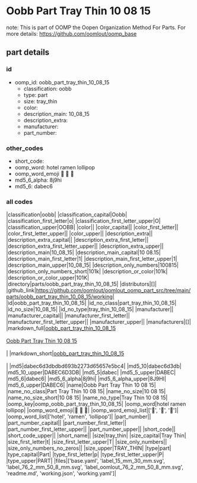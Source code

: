 # Oobb Part Tray Thin 10 08 15  

note: This is part of OOMP the Oopen Organization Method For Parts. For more details: https://github.com/oomlout/oomp_base

##  part details





### id
* oomp_id: oobb_part_tray_thin_10_08_15
  * classification: oobb
  * type: part
  * size: tray_thin
  * color: 
  * description_main: 10_08_15
  * description_extra: 
  * manufacturer: 
  * part_number: 

### other_codes
* short_code: 
* oomp_word: hotel ramen lollipop
* oomp_word_emoji :hotel: :ramen: :lollipop:
* md5_6_alpha: 8j9hi
* md5_6: dabec6

### all codes 
|classification|oobb|
|classification_capital|Oobb|
|classification_first_letter|o|
|classification_first_letter_upper|O|
|classification_upper|OOBB|
|color||
|color_capital||
|color_first_letter||
|color_first_letter_upper||
|color_upper||
|description_extra||
|description_extra_capital||
|description_extra_first_letter||
|description_extra_first_letter_upper||
|description_extra_upper||
|description_main|10_08_15|
|description_main_capital|10 08.15|
|description_main_first_letter|1|
|description_main_first_letter_upper|1|
|description_main_upper|10_08_15|
|description_only_numbers|100815|
|description_only_numbers_short|101k|
|description_or_color|101k|
|description_or_color_upper|101K|
|directory|parts/oobb_part_tray_thin_10_08_15|
|distributors|[]|
|github_link|https://github.com/oomlout/oomlout_oomp_part_src/tree/main/parts/oobb_part_tray_thin_10_08_15/working|
|id|oobb_part_tray_thin_10_08_15|
|id_no_class|part_tray_thin_10_08_15|
|id_no_size|10_08_15|
|id_no_type|tray_thin_10_08_15|
|manufacturer||
|manufacturer_capital||
|manufacturer_first_letter||
|manufacturer_first_letter_upper||
|manufacturer_upper||
|manufacturers|[]|
|markdown_full|[oobb_part_tray_thin_10_08_15](https://github.com/oomlout/oomlout_oomp_part_src/tree/main/parts/oobb_part_tray_thin_10_08_15/working)<br>[](https://github.com/oomlout/oomlout_oomp_part_src/tree/main/parts/oobb_part_tray_thin_10_08_15/working)<br>[Oobb Part Tray Thin 10 08 15](https://github.com/oomlout/oomlout_oomp_part_src/tree/main/parts/oobb_part_tray_thin_10_08_15/working)<br><br>|
|markdown_short|[oobb_part_tray_thin_10_08_15](https://github.com/oomlout/oomlout_oomp_part_src/tree/main/parts/oobb_part_tray_thin_10_08_15/working)<br><br>|
|md5|dabec6d3dbdbd693b2273d65657e5bc4|
|md5_10|dabec6d3db|
|md5_10_upper|DABEC6D3DB|
|md5_5|dabec|
|md5_5_upper|DABEC|
|md5_6|dabec6|
|md5_6_alpha|8j9hi|
|md5_6_alpha_upper|8J9HI|
|md5_6_upper|DABEC6|
|name|Oobb Part Tray Thin 10 08 15|
|name_no_class|Part Tray Thin 10 08 15|
|name_no_size|10 08 15|
|name_no_size_short|10 08 15|
|name_no_type|Tray Thin 10 08 15|
|oomp_key|oomp_oobb_part_tray_thin_10_08_15|
|oomp_word|hotel ramen lollipop|
|oomp_word_emoji|:hotel: :ramen: :lollipop:|
|oomp_word_emoji_list|[':hotel:', ':ramen:', ':lollipop:']|
|oomp_word_list|['hotel', 'ramen', 'lollipop']|
|part_number||
|part_number_capital||
|part_number_first_letter||
|part_number_first_letter_upper||
|part_number_upper||
|short_code||
|short_code_upper||
|short_name||
|size|tray_thin|
|size_capital|Tray Thin|
|size_first_letter|t|
|size_first_letter_upper|T|
|size_only_numbers||
|size_only_numbers_no_zeros||
|size_upper|TRAY_THIN|
|type|part|
|type_capital|Part|
|type_first_letter|p|
|type_first_letter_upper|P|
|type_upper|PART|
|files|['base.yaml', 'label_15_mm_30_mm.svg', 'label_76_2_mm_50_8_mm.svg', 'label_oomlout_76_2_mm_50_8_mm.svg', 'readme.md', 'working.json', 'working.yaml']|
